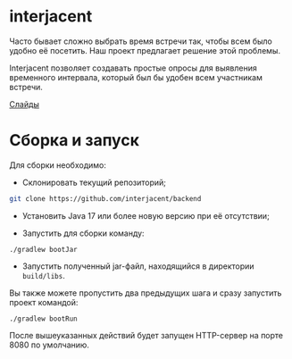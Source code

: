 # interjacent 

Часто бывает сложно выбрать время встречи так, чтобы всем было удобно её посетить. Наш проект предлагает решение этой проблемы.

Interjacent позволяет создавать простые опросы для выявления временного интервала, который был бы удобен всем участникам встречи.

[Слайды](https://docs.google.com/presentation/d/14M_EeeYo0_RwzjTfn3l_jxKAGqeZJJv80MuBQNnnIzk/edit?usp=sharing)

# Сборка и запуск

Для сборки необходимо:

- Склонировать текущий репозиторий;

```bash
git clone https://github.com/interjacent/backend
```

- Установить Java 17 или более новую версию при её отсутствии;

- Запустить для сборки команду:

```shell
./gradlew bootJar
```

- Запустить полученный jar-файл, находящийся в директории `build/libs`.

Вы также можете пропустить два предыдущих шага и сразу запустить проект командой:

```shell
./gradlew bootRun
```

После вышеуказанных действий будет запущен HTTP-сервер на порте 8080 по умолчанию.
